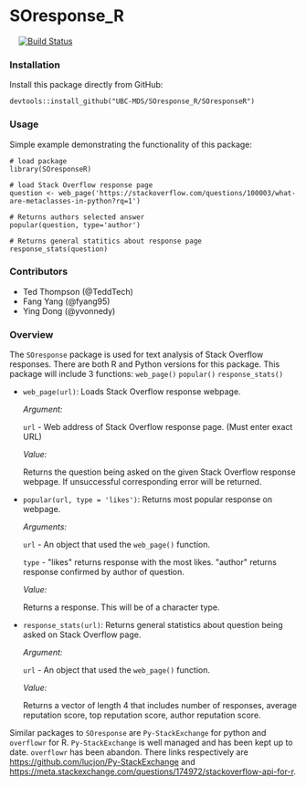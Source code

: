 # SOresponse_R     
     
[![Build Status](https://travis-ci.org/UBC-MDS/SOresponse_R.svg?branch=master)](https://travis-ci.org/UBC-MDS/SOresponse_R)

### Installation

Install this package directly from GitHub:
```
devtools::install_github("UBC-MDS/SOresponse_R/SOresponseR")
```

### Usage
Simple example demonstrating the functionality of this package:

```
# load package
library(SOresponseR)

# load Stack Overflow response page
question <- web_page('https://stackoverflow.com/questions/100003/what-are-metaclasses-in-python?rq=1')

# Returns authors selected answer
popular(question, type='author')

# Returns general statitics about response page
response_stats(question)
```

### Contributors

* Ted Thompson (@TeddTech)
* Fang Yang (@fyang95)
* Ying Dong (@yvonnedy)   

### Overview

The `SOresponse` package is used for text analysis of Stack Overflow responses. There are both R and Python versions for this package. This package will include 3 functions: `web_page()` `popular()` `response_stats()`

* `web_page(url)`: Loads Stack Overflow response webpage.

	*Argument:*

  `url` - Web address of Stack Overflow response page. (Must enter exact URL)

	*Value:*

  Returns the question being asked on the given Stack Overflow response webpage. If unsuccessful corresponding error will be returned.

* `popular(url, type = 'likes')`: Returns most popular response on webpage.       

  *Arguments:*

    `url` - An object that used the `web_page()` function.

    `type` - "likes" returns response with the most likes. "author" returns response confirmed by author of question.

  *Value:*

    Returns a response. This will be of a character type.

* `response_stats(url)`: Returns general statistics about question being asked on Stack Overflow page.

  *Argument:*

    `url` - An object that used the `web_page()` function.

  *Value:*

    Returns a vector of length 4 that includes number of responses, average reputation score, top reputation score, author reputation score.

Similar packages to `SOresponse` are `Py-StackExchange` for python and `overflowr` for R. `Py-StackExchange` is well managed and has been kept up to date. `overflowr` has been abandon. There links respectively are https://github.com/lucjon/Py-StackExchange and https://meta.stackexchange.com/questions/174972/stackoverflow-api-for-r.
